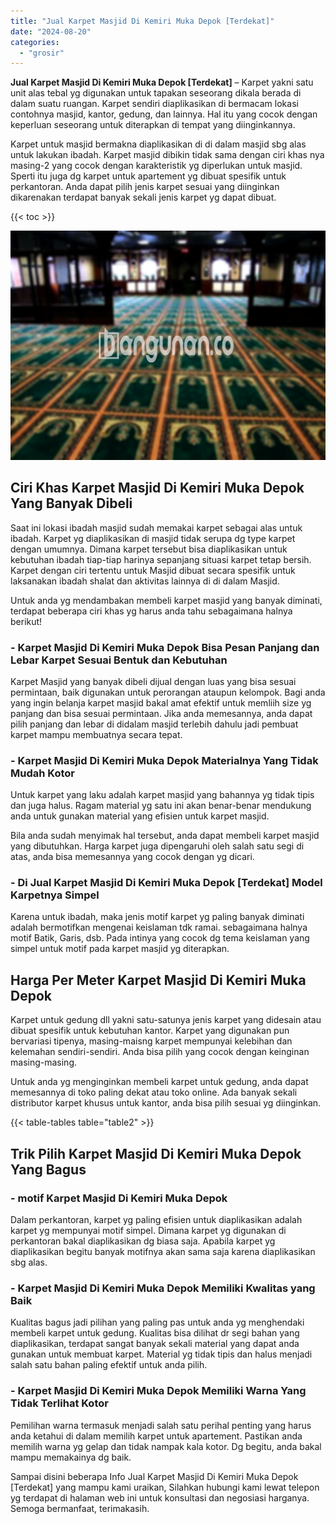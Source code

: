 ```yaml
---
title: "Jual Karpet Masjid Di Kemiri Muka Depok [Terdekat]"
date: "2024-08-20"
categories: 
  - "grosir"
---
```


**Jual Karpet Masjid Di Kemiri Muka Depok \[Terdekat\]** – Karpet yakni satu unit alas tebal yg digunakan untuk tapakan seseorang dikala berada di dalam suatu ruangan. Karpet sendiri diaplikasikan di bermacam lokasi contohnya masjid, kantor, gedung, dan lainnya. Hal itu yang cocok dengan keperluan seseorang untuk diterapkan di tempat yang diinginkannya.

Karpet untuk masjid bermakna diaplikasikan di di dalam masjid sbg alas untuk lakukan ibadah. Karpet masjid dibikin tidak sama dengan ciri khas nya masing-2 yang cocok dengan karakteristik yg diperlukan untuk masjid. Sperti itu juga dg karpet untuk apartement yg dibuat spesifik untuk perkantoran. Anda dapat pilih jenis karpet sesuai yang diinginkan dikarenakan terdapat banyak sekali jenis karpet yg dapat dibuat.

{{< toc >}}

![Jual Karpet Masjid Di Kemiri Muka Depok [Terdekat]](/images/grosir-karpet-murah-67.png)

## Ciri Khas Karpet Masjid Di Kemiri Muka Depok Yang Banyak Dibeli

Saat ini lokasi ibadah masjid sudah memakai karpet sebagai alas untuk ibadah. Karpet yg diaplikasikan di masjid tidak serupa dg type karpet dengan umumnya. Dimana karpet tersebut bisa diaplikasikan untuk kebutuhan ibadah tiap-tiap harinya sepanjang situasi karpet tetap bersih. Karpet dengan ciri tertentu untuk Masjid dibuat secara spesifik untuk laksanakan ibadah shalat dan aktivitas lainnya di di dalam Masjid.

Untuk anda yg mendambakan membeli karpet masjid yang banyak diminati, terdapat beberapa ciri khas yg harus anda tahu sebagaimana halnya berikut!

### \- Karpet Masjid Di Kemiri Muka Depok Bisa Pesan Panjang dan Lebar Karpet Sesuai Bentuk dan Kebutuhan

Karpet Masjid yang banyak dibeli dijual dengan luas yang bisa sesuai permintaan, baik digunakan untuk perorangan ataupun kelompok. Bagi anda yang ingin belanja karpet masjid bakal amat efektif untuk memliih size yg panjang dan bisa sesuai permintaan. Jika anda memesannya, anda dapat pilih panjang dan lebar di didalam masjid terlebih dahulu jadi pembuat karpet mampu membuatnya secara tepat.

### \- Karpet Masjid Di Kemiri Muka Depok Materialnya Yang Tidak Mudah Kotor

Untuk karpet yang laku adalah karpet masjid yang bahannya yg tidak tipis dan juga halus. Ragam material yg satu ini akan benar-benar mendukung anda untuk gunakan material yang efisien untuk karpet masjid.

Bila anda sudah menyimak hal tersebut, anda dapat membeli karpet masjid yang dibutuhkan. Harga karpet juga dipengaruhi oleh salah satu segi di atas, anda bisa memesannya yang cocok dengan yg dicari.

### \- Di Jual Karpet Masjid Di Kemiri Muka Depok \[Terdekat\] Model Karpetnya Simpel

Karena untuk ibadah, maka jenis motif karpet yg paling banyak diminati adalah bermotifkan mengenai keislaman tdk ramai. sebagaimana halnya motif Batik, Garis, dsb. Pada intinya yang cocok dg tema keislaman yang simpel untuk motif pada karpet masjid yg diterapkan.

## Harga Per Meter Karpet Masjid Di Kemiri Muka Depok

Karpet untuk gedung dll yakni satu-satunya jenis karpet yang didesain atau dibuat spesifik untuk kebutuhan kantor. Karpet yang digunakan pun bervariasi tipenya, masing-maisng karpet mempunyai kelebihan dan kelemahan sendiri-sendiri. Anda bisa pilih yang cocok dengan keinginan masing-masing.

Untuk anda yg menginginkan membeli karpet untuk gedung, anda dapat memesannya di toko paling dekat atau toko online. Ada banyak sekali distributor karpet khusus untuk kantor, anda bisa pilih sesuai yg diinginkan.

{{< table-tables table="table2" >}}

## Trik Pilih Karpet Masjid Di Kemiri Muka Depok Yang Bagus

### \- motif Karpet Masjid Di Kemiri Muka Depok

Dalam perkantoran, karpet yg paling efisien untuk diaplikasikan adalah karpet yg mempunyai motif simpel. Dimana karpet yg digunakan di perkantoran bakal diaplikasikan dg biasa saja. Apabila karpet yg diaplikasikan begitu banyak motifnya akan sama saja karena diaplikasikan sbg alas.

### \- Karpet Masjid Di Kemiri Muka Depok Memiliki Kwalitas yang Baik

Kualitas bagus jadi pilihan yang paling pas untuk anda yg menghendaki membeli karpet untuk gedung. Kualitas bisa dilihat dr segi bahan yang diaplikasikan, terdapat sangat banyak sekali material yang dapat anda gunakan untuk membuat karpet. Material yg tidak tipis dan halus menjadi salah satu bahan paling efektif untuk anda pilih.

### \- Karpet Masjid Di Kemiri Muka Depok Memiliki Warna Yang Tidak Terlihat Kotor

Pemilihan warna termasuk menjadi salah satu perihal penting yang harus anda ketahui di dalam memilih karpet untuk apartement. Pastikan anda memilih warna yg gelap dan tidak nampak kala kotor. Dg begitu, anda bakal mampu memakainya dg baik.

Sampai disini beberapa Info Jual Karpet Masjid Di Kemiri Muka Depok \[Terdekat\] yang mampu kami uraikan, Silahkan hubungi kami lewat telepon yg terdapat di halaman web ini untuk konsultasi dan negosiasi harganya. Semoga bermanfaat, terimakasih.
